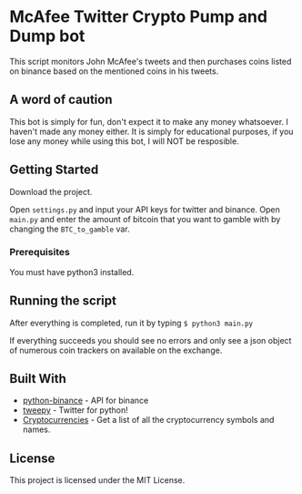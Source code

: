 # McAfee Twitter Crypto Pump and Dump bot

This script monitors John McAfee's tweets and then purchases coins listed on binance based on the mentioned coins in his tweets.

## A word of caution

This bot is simply for fun, don't expect it to make any money whatsoever. I haven't made any money either. It is simply for educational purposes, if you lose any money while using this bot, I will NOT be resposible.



## Getting Started

Download the project.

Open ```settings.py``` and input your API keys for twitter and binance.
Open ```main.py``` and enter the amount of bitcoin that you want to gamble with by changing the `BTC_to_gamble` var.

### Prerequisites


You must have python3 installed.


## Running the script

After everything is completed, run it by typing `$ python3 main.py`

If everything succeeds you should see no errors and only see a json object of numerous coin trackers on available on the exchange.

## Built With

* [python-binance](https://github.com/sammchardy/python-binance) - API for binance
* [tweepy](https://github.com/tweepy/tweepy) - Twitter for python!
* [Cryptocurrencies](https://github.com/crypti/cryptocurrencies) -  Get a list of all the cryptocurrency symbols and names.



## License

This project is licensed under the MIT License.

